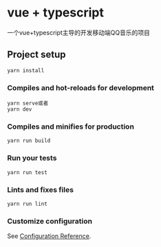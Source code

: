 # vue + typescript
一个vue+typescript主导的开发移动端QQ音乐的项目

## Project setup
```
yarn install
```

### Compiles and hot-reloads for development
```
yarn serve或者
yarn dev
```

### Compiles and minifies for production
```
yarn run build
```

### Run your tests
```
yarn run test
```

### Lints and fixes files
```
yarn run lint
```

### Customize configuration
See [Configuration Reference](https://cli.vuejs.org/config/).
